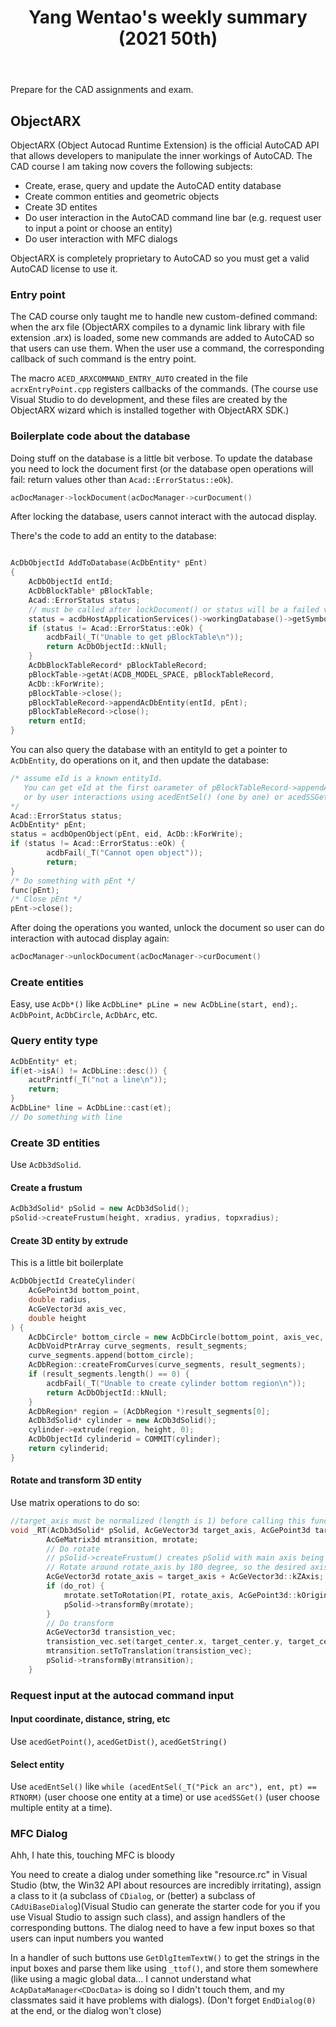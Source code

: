 ﻿---
layout: post
title: "Yang Wentao's weekly summary (2021 50th)"
---
<!-- This Source Code Form is subject to the terms of the Mozilla Public
   - License, v. 2.0. If a copy of the MPL was not distributed with this
   - file, You can obtain one at https://mozilla.org/MPL/2.0/. -->
Prepare for the CAD assignments and exam.

## ObjectARX
ObjectARX (Object Autocad Runtime Extension) is the official AutoCAD API that allows developers to manipulate the inner workings of AutoCAD. The CAD course I am taking now covers the following subjects:
* Create, erase, query and update the AutoCAD entity database
* Create common entities and geometric objects
* Create 3D entites
* Do user interaction in the AutoCAD command line bar (e.g. request user to input a point or choose an entity)
* Do user interaction with MFC dialogs

ObjectARX is completely proprietary to AutoCAD so you must get a valid AutoCAD license to use it.

### Entry point
The CAD course only taught me to handle new custom-defined command: when the arx file (ObjectARX compiles to a dynamic link library with file extension .arx) is loaded, some new commands are added to AutoCAD so that users can use them. When the user use a command, the corresponding callback of such command is the entry point.

The macro `ACED_ARXCOMMAND_ENTRY_AUTO` created in the file `acrxEntryPoint.cpp` registers callbacks of the commands. (The course use Visual Studio to do development, and these files are created by the ObjectARX wizard which is installed together with ObjectARX SDK.)

### Boilerplate code about the database
Doing stuff on the database is a little bit verbose. To update the database you need to lock the document first (or the database open operations will fail: return values other than `Acad::ErrorStatus::eOk`). 
```cpp
acDocManager->lockDocument(acDocManager->curDocument()
```
After locking the database, users cannot interact with the autocad display. 

There's the code to add an entity to the database:

```cpp

AcDbObjectId AddToDatabase(AcDbEntity* pEnt)
{
    AcDbObjectId entId;
    AcDbBlockTable* pBlockTable;
    Acad::ErrorStatus status;
    // must be called after lockDocument() or status will be a failed value
	status = acdbHostApplicationServices()->workingDatabase()->getSymbolTable(pBlockTable, AcDb::kForWrite);
    if (status != Acad::ErrorStatus::eOk) {
        acdbFail(_T("Unable to get pBlockTable\n"));
		return AcDbObjectId::kNull;
	}
    AcDbBlockTableRecord* pBlockTableRecord;
    pBlockTable->getAt(ACDB_MODEL_SPACE, pBlockTableRecord,
    AcDb::kForWrite);
    pBlockTable->close();
    pBlockTableRecord->appendAcDbEntity(entId, pEnt);
    pBlockTableRecord->close();
    return entId;
}
```

You can also query the database with an entityId to get a pointer to `AcDbEntity`, do operations on it, and then update the database:
```cpp
/* assume eId is a known entityId.
   You can get eId at the first oarameter of pBlockTableRecord->appendAcDbEntity(), 
   or by user interactions using acedEntSel() (one by one) or acedSSGet() (multiple) to get a ads_name and then use acdbGetObjectId()
*/
Acad::ErrorStatus status;
AcDbEntity* pEnt;
status = acdbOpenObject(pEnt, eid, AcDb::kForWrite);
if (status != Acad::ErrorStatus::eOk) {
		acdbFail(_T("Cannot open object"));
		return;
}
/* Do something with pEnt */
func(pEnt);
/* Close pEnt */
pEnt->close();
```

After doing the operations you wanted, unlock the document so user can do interaction with autocad display again:
```cpp
acDocManager->unlockDocument(acDocManager->curDocument()
```

### Create entities
Easy, use `AcDb*()` like `AcDbLine* pLine = new AcDbLine(start, end);`.
`AcDbPoint`, `AcDbCircle`, `AcDbArc`, etc.

### Query entity type
```cpp
AcDbEntity* et;
if(et->isA() != AcDbLine::desc()) {
    acutPrintf(_T("not a line\n"));
    return;
}
AcDbLine* line = AcDbLine::cast(et);
// Do something with line
```

### Create 3D entities
Use `AcDb3dSolid`.

#### Create a frustum
```cpp
AcDb3dSolid* pSolid = new AcDb3dSolid();
pSolid->createFrustum(height, xradius, yradius, topxradius);
```

#### Create 3D entity by extrude
This is a little bit boilerplate
```cpp
AcDbObjectId CreateCylinder(
	AcGePoint3d bottom_point,
	double radius,
	AcGeVector3d axis_vec,
	double height
) {
	AcDbCircle* bottom_circle = new AcDbCircle(bottom_point, axis_vec, radius);
	AcDbVoidPtrArray curve_segments, result_segments;
	curve_segments.append(bottom_circle);
	AcDbRegion::createFromCurves(curve_segments, result_segments);
	if (result_segments.length() == 0) {
		acdbFail(_T("Unable to create cylinder bottom region\n"));
		return AcDbObjectId::kNull;
	}
	AcDbRegion* region = (AcDbRegion *)result_segments[0];
	AcDb3dSolid* cylinder = new AcDb3dSolid();
	cylinder->extrude(region, height, 0);
	AcDbObjectId cylinderid = COMMIT(cylinder);
	return cylinderid;
}
```

#### Rotate and transform 3D entity
Use matrix operations to do so:
```cpp
//target_axis must be normalized (length is 1) before calling this function
void _RT(AcDb3dSolid* pSolid, AcGeVector3d target_axis, AcGePoint3d target_center, bool do_rot) {
		AcGeMatrix3d mtransition, mrotate;
		// Do rotate
		// pSolid->createFrustum() creates pSolid with main axis being the Zaxis
		// Rotate around rotate_axis by 180 degree, so the desired axis will be target_axis
		AcGeVector3d rotate_axis = target_axis + AcGeVector3d::kZAxis;
		if (do_rot) {
			mrotate.setToRotation(PI, rotate_axis, AcGePoint3d::kOrigin); //Rotate around rotate_axis by 180 degree
			pSolid->transformBy(mrotate); 
		}
		// Do transform
		AcGeVector3d transistion_vec;
		transistion_vec.set(target_center.x, target_center.y, target_center.z);
		mtransition.setToTranslation(transistion_vec); 
		pSolid->transformBy(mtransition);
	}
```

### Request input at the autocad command input

#### Input coordinate, distance, string, etc
Use `acedGetPoint()`, `acedGetDist()`, `acedGetString()`

#### Select entity
Use `acedEntSel()` like `while (acedEntSel(_T("Pick an arc"), ent, pt) == RTNORM)` (user choose one entity at a time) or use `acedSSGet()` (user choose multiple entity at a time).

### MFC Dialog
Ahh, I hate this, touching MFC is bloody

You need to create a dialog under something like "resource.rc" in Visual Studio (btw, the Win32 API about resources are incredibly irritating), assign a class to it (a subclass of `CDialog`, or (better) a subclass of `CAdUiBaseDialog`)(Visual Studio can generate the starter code for you if you use Visual Studio to assign such class), and assign handlers of the corresponding buttons. The dialog need to have a few input boxes so that users can input numbers you wanted

In a handler of such buttons use `GetDlgItemTextW()` to get the strings in the input boxes and parse them like using `_ttof()`, and store them somewhere (like using a magic global data... I cannot understand what `AcApDataManager<CDocData>` is doing so I didn't touch them, and my classmates said it have problems with dialogs). (Don't forget `EndDialog(0)` at the end, or the dialog won't close)
